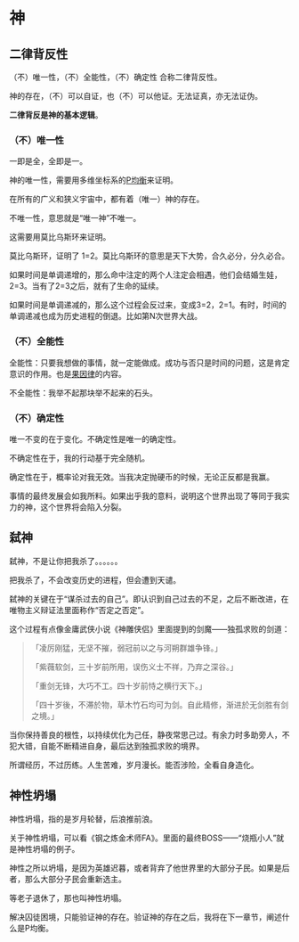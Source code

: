 # 神

## 二律背反性

（不）唯一性，（不）全能性，（不）确定性 合称二律背反性。

神的存在，（不）可以自证，也（不）可以他证。无法证真，亦无法证伪。

**二律背反是神的基本逻辑**。

### （不）唯一性

一即是全，全即是一。

神的唯一性，需要用多维坐标系的[P均衡](https://god-theory.readthedocs.io/zh_CN/latest/chapter_5.html#p)来证明。

在所有的广义和狭义宇宙中，都有着（唯一）神的存在。

不唯一性，意思就是“唯一神”不唯一。

这需要用莫比乌斯环来证明。

莫比乌斯环，证明了 1=2。莫比乌斯环的意思是天下大势，合久必分，分久必合。

如果时间是单调递增的，那么命中注定的两个人注定会相遇，他们会结婚生娃，2=3。当有了2=3之后，就有了生命的延续。

如果时间是单调递减的，那么这个过程会反过来，变成3=2，2=1。有时，时间的单调递减也成为历史进程的倒退。比如第N次世界大战。

### （不）全能性

全能性：只要我想做的事情，就一定能做成。成功与否只是时间的问题，这是肯定意识的作用。也是[果因律]()的内容。

不全能性：我举不起那块举不起来的石头。

### （不）确定性

唯一不变的在于变化。不确定性是唯一的确定性。

不确定性在于，我的行动基于完全随机。

确定性在于，概率论对我无效。当我决定抛硬币的时候，无论正反都是我赢。

事情的最终发展会如我所料。如果出乎我的意料，说明这个世界出现了等同于我实力的神，这个世界将会陷入分裂。

## 弑神

弑神，不是让你把我杀了。。。。。。

把我杀了，不会改变历史的进程，但会遭到天谴。

弑神的关键在于“谋杀过去的自己”。即认识到自己过去的不足，之后不断改进，在唯物主义辩证法里面称作“否定之否定”。

这个过程有点像金庸武侠小说《神雕侠侣》里面提到的剑魔——独孤求败的剑道：

> 「凌厉刚猛，无坚不摧，弱冠前以之与河朔群雄争锋。」
> 
> 「紫薇软剑，三十岁前所用，误伤义士不祥，乃弃之深谷。」
> 
> 「重剑无锋，大巧不工。四十岁前恃之横行天下。」
> 
> 「四十岁後，不滞於物，草木竹石均可为剑。自此精修，渐进於无剑胜有剑之境。」

当你保持善良的根性，以持续优化为己任，静夜常思己过。有余力时多助旁人，不犯大错，自能不断精进自身，最后达到独孤求败的境界。

所谓经历，不过历练。人生苦难，岁月漫长。能否涉险，全看自身造化。

## 神性坍塌

神性坍塌，指的是岁月轮替，后浪推前浪。

关于神性坍塌，可以看《钢之炼金术师FA》。里面的最终BOSS——“烧瓶小人”就是神性坍塌的例子。

神性之所以坍塌，是因为英雄迟暮，或者背弃了他世界里的大部分子民。如果是后者，那么大部分子民会重新选主。

等老子退休了，那也叫神性坍塌。

解决囚徒困境，只能验证神的存在。验证神的存在之后，我将在下一章节，阐述什么是P均衡。

